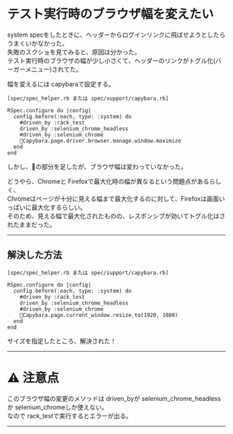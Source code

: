 # テスト実行時のブラウザ幅を変えたい
system specをしたときに、ヘッダーからログインリンクに飛ばせようとしたらうまくいかなかった。  
失敗のスクショを見てみると、原因は分かった。  
テスト実行時のブラウザの幅が少し小さくて、ヘッダーのリンクがトグル化(バーガーメニュー)されてた。

幅を変えるには capybaraで設定する。
~~~
[spec/spec_helper.rb または spec/support/capybara.rb]

RSpec.configure do |config|
  config.before(:each, type: :system) do
    #driven_by :rack_test
    driven_by :selenium_chrome_headless
    #driven_by :selenium_chrome
    🩵Capybara.page.driver.browser.manage.window.maximize
  end
end
~~~
しかし、🩵の部分を足したが、ブラウザ幅は変わっていなかった。 

どうやら、Chromeと Firefoxで最大化時の幅が異なるという問題点があるらしく、  
Chromeはページが十分に見える幅まで最大化するのに対して、Firefoxは画面いっぱいに最大化するらしい。  
そのため、見える幅で最大化されたものの、レスポンシブが効いてトグル化はされたままだった。  
***

## 解決した方法
~~~
[spec/spec_helper.rb または spec/support/capybara.rb]

RSpec.configure do |config|
  config.before(:each, type: :system) do
    #driven_by :rack_test
    driven_by :selenium_chrome_headless
    #driven_by :selenium_chrome
    🧡Capybara.page.current_window.resize_to(1920, 1080)
  end
end
~~~
サイズを指定したところ、解決された！
***

# ⚠️ 注意点
このブラウザ幅の変更のメソッドは driven_byが selenium_chrome_headlessか selenium_chromeしか使えない。  
なので rack_testで実行するとエラーが出る。
***
